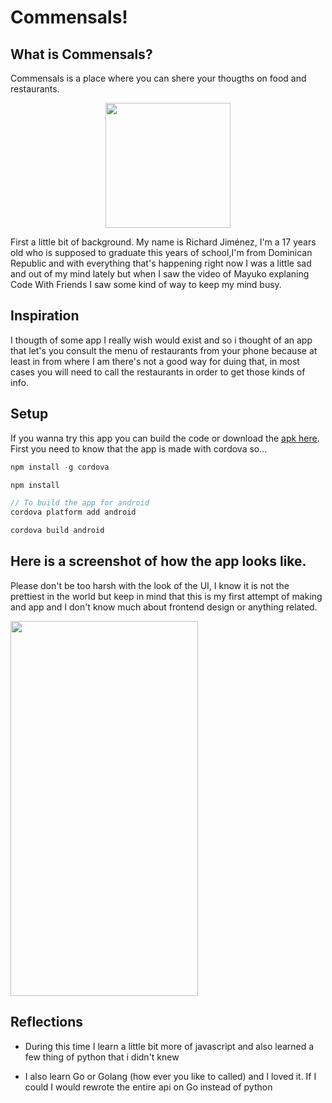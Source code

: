 # Commensals!
## What is Commensals?
Commensals is a place where you can shere your thougths on food and restaurants.

<center>
<img src="https://github.com/richardjimenezyolo/test/blob/master/icon.png" width="200" height="200">
</center>

First a little bit of background. My name is Richard Jiménez, I'm a 17 years old who is supposed to graduate this years of school,I'm from Dominican Republic and with everything that's happening right now I was a little sad and out of my mind lately but when I saw the video of Mayuko explaning Code With Friends I saw some kind of way to keep my mind busy.

## Inspiration

I thougth of some app I really wish would exist and so i thought of an app that let's you consult the menu of restaurants from your phone because at least in from where I am there's not a good way for duing that, in most cases you will need to call the restaurants in order to get those kinds of info.

## Setup
If you wanna try this app you can build the code or download the [apk here](https://estud-io.s3-us-west-1.amazonaws.com/app-debug.apk).<br>
First you need to know that the app is made with cordova so...


```js
npm install -g cordova

npm install

// To build the app for android
cordova platform add android 

cordova build android
```



## Here is a screenshot of how the app looks like.

Please don't be too harsh with the look of the UI, I know it is not the prettiest in the world but keep in mind that this is my first attempt of making and app and I don't know much about frontend design or anything related.

<img src="https://github.com/richardjimenezyolo/test/blob/master/Screenshot_20200528-030558_Commensals.jpg" width="300" height="600">


## Reflections

* During this time I learn a little bit more of javascript and also learned a few thing of python that i didn't knew

* I also learn Go or Golang (how ever you like to called) and I loved it. If I could I would rewrote the entire api on Go instead of python